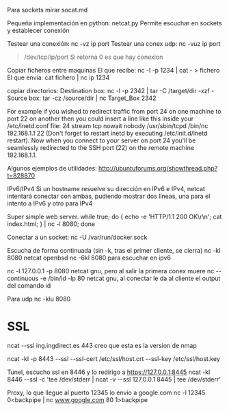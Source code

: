 Para sockets mirar socat.md

Pequeña implementación en python: netcat.py
Permite escuchar en sockets y establecer conexión

Testear una conexión: nc -vz ip port
Testear una conex udp: nc -vuz ip port
>/dev/tcp/ip/port
  Si retorna 0 es que hay conexion

Copiar ficheros entre maquinas
El que recibe: nc -l -p 1234 | cat - > fichero
El que envia: cat fichero | nc ip 1234


copiar directorios:
Destination box: nc -l -p 2342 | tar -C /target/dir -xzf -
Source box: tar -cz /source/dir | nc Target_Box 2342


For example if you wished to redirect traffic from port 24 on one machine to port 22 on another then you could insert a line like this inside your /etc/inetd.conf file:
24		stream 	tcp	nowait	nobody	/usr/sbin/tcpd /bin/nc 192.168.1.1 22
(Don't forget to restart inetd by executing /etc/init.d/inetd restart).
Now when you connect to your server on port 24 you'll be seamlessly redirected to the SSH port (22) on the remote machine 192.168.1.1.


Algunos ejemplos de utilidades: http://ubuntuforums.org/showthread.php?t=828870


IPv6/IPv4
Si un hostname resuelve su dirección en IPv6 e IPv4, netcat intentará conectar con ambas, pudiendo mostrar dos líneas, una para el intento a IPv6 y otro para IPv4


Super simple web server.
while true; do { echo -e 'HTTP/1.1 200 OK\r\n'; cat index.html; } | nc -l 8080; done


Conectar a un socket:
nc -U /var/run/docker.sock

Escucha de forma continuada (sin -k, tras el primer cliente, se cierra)
nc -kl 8080
  netcat openbsd
nc -6kl 8080
  para escuchar en ipv6

nc -l 127.0.0.1 -p 8080
  netcat gnu, pero al salir la primera conex muere
nc --continuous -e /bin/id -lp 80
  netcat gnu, al conectar le da al cliente el output del comando id

Para udp
nc -klu 8080

# SSL
ncat --ssl ing.ingdirect.es 443
  creo que esta es la version de nmap

  ncat -kl -p 8443 --ssl --ssl-cert /etc/ssl/host.crt --ssl-key /etc/ssl/host.key


Tunel, escucho ssl en 8446 y lo redirigo a https://127.0.0.1:8445
ncat -kl 8446 --ssl  -c 'tee /dev/stderr | ncat -v --ssl 127.0.0.1 8445 | tee /dev/stderr'


Proxy, lo que llegue al puerto 12345 lo envio a google.com
nc -l 12345 0<backpipe | nc www.google.com 80 1>backpipe
